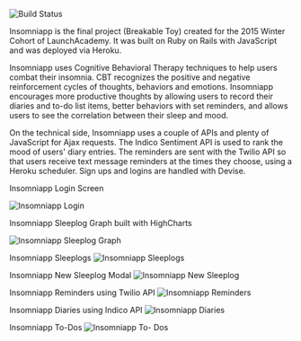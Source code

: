 ![Build Status](https://codeship.com/projects/15960290-9b0e-0133-0f5a-1eba7eda5a8f/status?branch=master)
<!-- ![Code Climate](https://codeclimate.com/github/admande/sleeptracker.png)
![Coverage Status](https://coveralls.io/repos/admande/sleeptracker/badge.png) -->

Insomniapp is the final project (Breakable Toy) created for the 2015 Winter Cohort of LaunchAcademy. It was built on Ruby on Rails with JavaScript and was deployed via Heroku.

Insomniapp uses Cognitive Behavioral Therapy techniques to help users combat their insomnia. CBT recognizes the positive and negative reinforcement cycles of thoughts, behaviors and emotions. Insomniapp encourages more productive thoughts by allowing users to record their diaries and to-do list items, better behaviors with set reminders, and allows users to see the correlation between their sleep and mood.

On the technical side, Insomniapp uses a couple of APIs and plenty of JavaScript for Ajax requests. The Indico Sentiment API is used to rank the mood of users' diary entries. The reminders are sent with the Twilio API so that users receive text message reminders at the times they choose, using a Heroku scheduler. Sign ups and logins are handled with Devise.

Insomniapp Login Screen

![Insomniapp Login](https://www.dropbox.com/s/jibmm5rfyf5s9n7/insomniapp%20login%20page.png?dl=0)

Insomniapp Sleeplog Graph built with HighCharts

![Insomniapp Sleeplog Graph](https://www.dropbox.com/s/ojgfe88b69ru6ff/insomniapp%20sleeplog%20graph.png?dl=0)

Insomniapp Sleeplogs
![Insomniapp Sleeplogs](https://www.dropbox.com/s/fa08jsze6jyhptr/insomniapp%20logs.png?dl=0)

Insomniapp New Sleeplog Modal
![Insomniapp New Sleeplog](https://www.dropbox.com/s/241nvul95tyatlo/insomniapp%20new%20sleeplog.png?dl=0)

Insomniapp Reminders using Twilio API
![Insomniapp Reminders](https://www.dropbox.com/s/jrosh3s1b06oc61/insomniapp%20reminders.png?dl=0)

Insomniapp Diaries using Indico API
![Insomniapp Diaries](https://www.dropbox.com/s/c9lonfuk02ejcgv/insomniapp%20diaries.png?dl=0)

Insomniapp To-Dos
![Insomniapp To- Dos](https://www.dropbox.com/s/ms7kv7828pfhc7k/insomniapp%20to-dos.png?dl=0)

